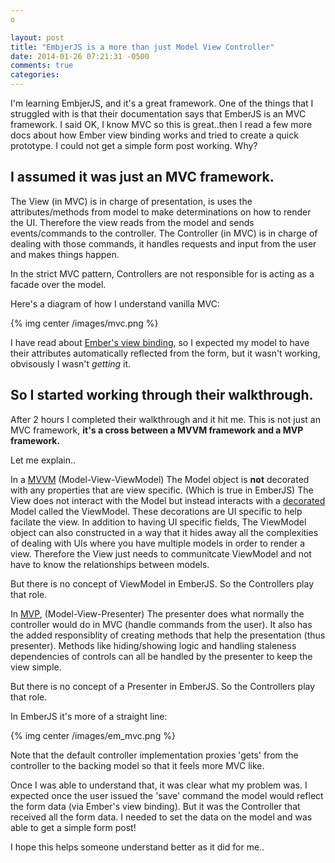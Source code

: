 ```yaml
---
o

layout: post
title: "EmbjerJS is a more than just Model View Controller"
date: 2014-01-26 07:21:31 -0500
comments: true
categories: 
---
```


I'm learning EmbjerJS, and it's a great framework. One of the things that I struggled with is that their documentation says that EmberJS is an MVC framework.
I said OK, I know MVC so this is great..then I read a few more docs about how Ember view binding works and tried to create a quick prototype. 
I could not get a simple form post working. Why?

## I assumed it was just an MVC framework.

The View (in MVC) is in charge of presentation, is uses the attributes/methods from model to make determinations on how to render the UI. 
Therefore the view reads from the model and sends events/commands to the controller. 
The Controller (in MVC) is in charge of dealing with those commands, it handles requests and input from the user and makes things happen.

In the strict MVC pattern, Controllers are not responsible for is acting as a facade over the model. 

Here's a diagram of how I understand vanilla MVC:

{% img center /images/mvc.png %}

I have read about [Ember's view binding](http://emberjs.com/guides/templates/binding-element-attributes/), so I expected my model to have their attributes automatically reflected from the form, but it wasn't working, obvisously I wasn't _getting_ it.

## So I started working through their walkthrough.

After 2 hours I completed their walkthrough and it hit me. This is not just an MVC framework,
**it's a cross between a MVVM framework and a MVP framework.**

Let me explain..

In a [MVVM](http://en.wikipedia.org/wiki/Model_View_ViewModel) (Model-View-ViewModel) The Model object is **not** decorated with any properties that are view specific. (Which is true in EmberJS)
The View does not interact with the Model but instead interacts with a [decorated](http://en.wikipedia.org/wiki/Decorator_pattern) Model called the ViewModel.
These decorations are UI specific to help facilate the view.
In addition to having UI specific fields, The ViewModel object can also constructed in a way that it hides away all the complexities of dealing with UIs where you have multiple models in order to render a view.
Therefore the View just needs to communitcate ViewModel and not have to know the relationships between models. 

But there is no concept of ViewModel in EmberJS. So the Controllers play that role.

In [MVP](http://en.wikipedia.org/wiki/Model%E2%80%93view%E2%80%93presenter), (Model-View-Presenter) The presenter does what normally the controller would do in MVC (handle commands from the user). 
It also has the added responsiblity of creating methods that help the presentation (thus presenter).
Methods like hiding/showing logic and handling staleness dependencies of controls can all be handled by the presenter to keep the view simple. 

But there is no concept of a Presenter in EmberJS. So the Controllers play that role.


In EmberJS it's more of a straight line:

{% img center /images/em_mvc.png %}

Note that the default controller implementation proxies 'gets' from the controller to the backing model so that it feels more MVC like.

Once I was able to understand that, it was clear what my problem was. I expected once the user issued the 'save' command the model would reflect the form data (via Ember's view binding). 
But it was the Controller that received all the form data. I needed to set the data on the model and was able to get a simple form post!

I hope this helps someone understand better as it did for me.. 

